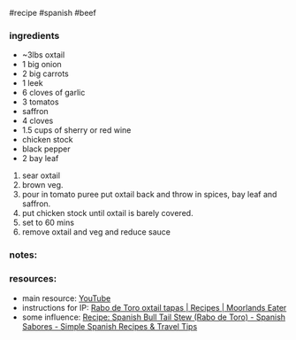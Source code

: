 #recipe #spanish #beef 
### ingredients

- ~3lbs oxtail
- 1 big onion
- 2 big carrots
- 1 leek
- 6 cloves of garlic 
- 3 tomatos
- saffron
- 4 cloves
- 1.5 cups of sherry or red wine
- chicken stock
- black pepper
- 2 bay leaf

1. sear oxtail 
2. brown veg.
3. pour in tomato puree put oxtail back and throw in spices, bay leaf and saffron.
4. put chicken stock until oxtail is barely covered. 
5. set to 60 mins 
6. remove oxtail and veg and reduce sauce



### notes: 



### resources: 

- main resource: [YouTube](https://www.youtube.com/watch?v=comkE10mlUc)
- instructions for IP: [Rabo de Toro oxtail tapas \| Recipes | Moorlands Eater](https://moorlandseater.com/rabo-de-toro/)
- some influence: [Recipe: Spanish Bull Tail Stew (Rabo de Toro) - Spanish Sabores - Simple Spanish Recipes & Travel Tips](https://spanishsabores.com/2013/01/22/recipe-spanish-bull-tail-stew-rabo-de-toro/)


